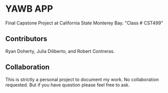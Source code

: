 # YAWB APP
Final Capstone Project at California State Monterey Bay. "Class # CST499" 

## Contributors
Ryan Doherty, Julia Diliberto, and Robert Contreras.

## Collaboration
This is strictly a personal project to document my work. No collaboration requested. But if you have question please feel free to ask.
